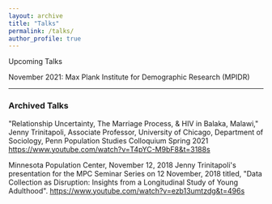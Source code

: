 ```yaml
---
layout: archive
title: "Talks"
permalink: /talks/
author_profile: true
---
```


Upcoming Talks

November 2021: Max Plank Institute for Demographic Research (MPIDR)


_____
### Archived Talks

"Relationship Uncertainty, The Marriage Process, & HIV in Balaka, Malawi," Jenny Trinitapoli, Associate Professor, University of Chicago, Department of Sociology, Penn Population Studies Colloquium Spring 2021
https://www.youtube.com/watch?v=T4pYC-M9bF8&t=3188s

Minnesota Population Center, November 12, 2018
Jenny Trinitapoli's presentation for the MPC Seminar Series on 12 November, 2018 titled, "Data Collection as Disruption: Insights from a Longitudinal Study of Young Adulthood".
https://www.youtube.com/watch?v=ezb13umtzdg&t=496s